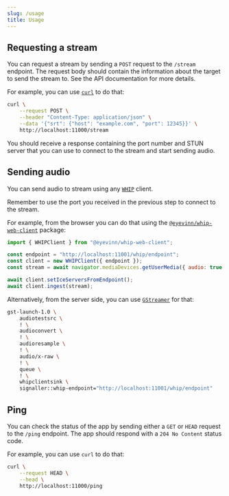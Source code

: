 ```yaml
---
slug: /usage
title: Usage
---
```


## Requesting a stream

You can request a stream by sending a `POST` request to the `/stream` endpoint.
The request body should contain the information
about the target to send the stream to.
See the API documentation for more details.

For example, you can use [`curl`](https://curl.se) to do that:

```sh
curl \
    --request POST \
    --header "Content-Type: application/json" \
    --data '{"srt": {"host": "example.com", "port": 12345}}' \
    http://localhost:11000/stream
```

You should receive a response containing the port number and STUN server
that you can use to connect to the stream and start sending audio.

## Sending audio

You can send audio to stream using any
[`WHIP`](https://www.ietf.org/archive/id/draft-ietf-wish-whip-01.html)
client.

Remember to use the port you received in the previous step
to connect to the stream.

For example, from the browser you can do that using the
[`@eyevinn/whip-web-client`](https://www.npmjs.com/package/@eyevinn/whip-web-client)
package:

```js
import { WHIPClient } from "@eyevinn/whip-web-client";

const endpoint = "http://localhost:11001/whip/endpoint";
const client = new WHIPClient({ endpoint });
const stream = await navigator.mediaDevices.getUserMedia({ audio: true });

await client.setIceServersFromEndpoint();
await client.ingest(stream);
```

Alternatively, from the server side,
you can use [`GStreamer`](https://gstreamer.freedesktop.org) for that:

```sh
gst-launch-1.0 \
    audiotestsrc \
    ! \
    audioconvert \
    ! \
    audioresample \
    ! \
    audio/x-raw \
    ! \
    queue \
    ! \
    whipclientsink \
    signaller::whip-endpoint="http://localhost:11001/whip/endpoint"
```

## Ping

You can check the status of the app by sending
either a `GET` or `HEAD` request to the `/ping` endpoint.
The app should respond with a `204 No Content` status code.

For example, you can use `curl` to do that:

```sh
curl \
    --request HEAD \
    --head \
    http://localhost:11000/ping
```
